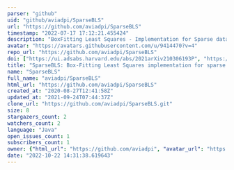 ```yaml
---
parser: "github"
uid: "github/aviadpi/SparseBLS"
url: "https://github.com/aviadpi/SparseBLS"
timestamp: "2022-07-17 17:12:21.455424"
description: "BoxFitting Least Squares - Implementation for Sparse data"
avatar: "https://avatars.githubusercontent.com/u/9414470?v=4"
repo_url: "https://github.com/aviadpi/SparseBLS"
doi: ["https://ui.adsabs.harvard.edu/abs/2021arXiv210306193P", "https://ui.adsabs.harvard.edu/abs/2021ascl.soft03029P/abstract"]
title: "SparseBLS: Box-Fitting Least Squares implementation for sparse data"
name: "SparseBLS"
full_name: "aviadpi/SparseBLS"
html_url: "https://github.com/aviadpi/SparseBLS"
created_at: "2020-08-27T12:41:58Z"
updated_at: "2021-09-24T07:44:37Z"
clone_url: "https://github.com/aviadpi/SparseBLS.git"
size: 8
stargazers_count: 2
watchers_count: 2
language: "Java"
open_issues_count: 1
subscribers_count: 1
owner: {"html_url": "https://github.com/aviadpi", "avatar_url": "https://avatars.githubusercontent.com/u/9414470?v=4", "login": "aviadpi", "type": "User"}
date: "2022-10-22 14:31:38.619643"
---
```

